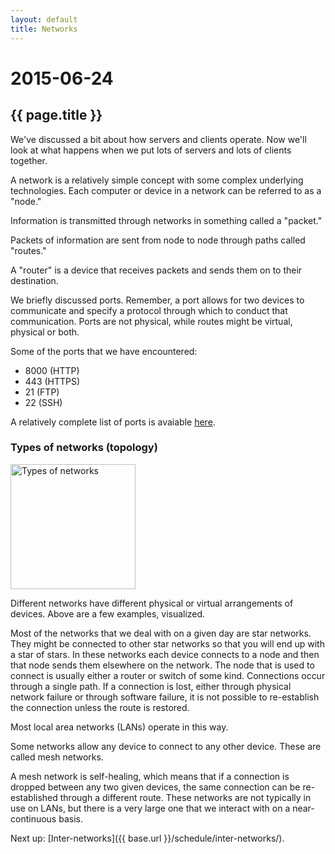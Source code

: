 ```yaml
---
layout: default
title: Networks
---
```


# 2015-06-24
## {{ page.title }}

We've discussed a bit about how servers and clients operate. 
Now we'll look at what happens when we put lots of servers and lots of clients together. 

A network is a relatively simple concept with some complex underlying technologies. 
Each computer or device in a network can be referred to as a "node." 

Information is transmitted through networks in something called a "packet."

Packets of information are sent from node to node through paths called "routes."

A "router" is a device that receives packets and sends them on to their destination. 

We briefly discussed ports. 
Remember, a port allows for two devices to communicate and specify a protocol through which to conduct that communication. 
Ports are not physical, while routes might be virtual, physical or both. 

Some of the ports that we have encountered:

-	8000 (HTTP)
-	443 (HTTPS)
-	21 (FTP)
-	22 (SSH)

A relatively complete list of ports is avaiable <a href="https://en.wikipedia.org/wiki/List_of_TCP_and_UDP_port_numbers" target="_blank">here</a>.

### Types of networks (topology)

<a href="https://upload.wikimedia.org/wikipedia/commons/9/97/NetworkTopologies.svg" target="_blank" ><img width="200px" src="https://upload.wikimedia.org/wikipedia/commons/thumb/9/97/NetworkTopologies.svg/200px-NetworkTopologies.svg.png" alt="Types of networks" /></a>

Different networks have different physical or virtual arrangements of devices. 
Above are a few examples, visualized. 

Most of the networks that we deal with on a given day are star networks. 
They might be connected to other star networks so that you will end up with a star of stars. 
In these networks each device connects to a node and then that node sends them elsewhere on the network. 
The node that is used to connect is usually either a router or switch of some kind. 
Connections occur through a single path. 
If a connection is lost, either through physical network failure or through software failure, it is not possible to re-establish the connection unless the route is restored. 

Most local area networks (LANs) operate in this way. 

Some networks allow any device to connect to any other device. 
These are called mesh networks. 

A mesh network is self-healing, which means that if a connection is dropped between any two given devices, the same connection can be re-established through a different route. 
These networks are not typically in use on LANs, but there is a very large one that we interact with on a near-continuous basis. 

Next up: [Inter-networks]({{ base.url }}/schedule/inter-networks/).